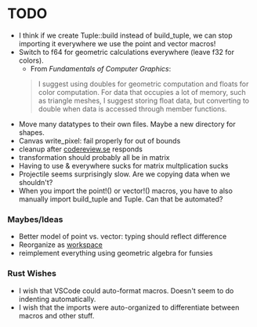 # TODO

* I think if we create Tuple::build instead of build_tuple, we can stop importing it everywhere we use the point and vector macros!
* Switch to f64 for geometric calculations everywhere (leave f32 for colors).
    - From _Fundamentals of Computer Graphics_:
    > I suggest using doubles for geometric computation and floats for color computation. For data that occupies a lot of memory, such as triangle meshes, I suggest storing float data, but converting to double when data is accessed through member functions.
* Move many datatypes to their own files. Maybe a new directory for shapes.
* Canvas write_pixel: fail properly for out of bounds
* cleanup after [codereview.se](https://codereview.stackexchange.com/questions/236895/color-and-canvas-implementations-in-rust-for-ray-tracer-challenge) responds
* transformation should probably all be in matrix
* Having to use & everywhere sucks for matrix multplication sucks
* Projectile seems surprisingly slow. Are we copying data when we shouldn't?
* When you import the point!() or vector!() macros, you have to also manually import build_tuple and Tuple. Can that be automated?


### Maybes/Ideas

* Better model of point vs. vector: typing should reflect difference
* Reorganize as [workspace](https://doc.rust-lang.org/cargo/reference/manifest.html#the-workspace-section)
* reimplement everything using geometric algebra for funsies


### Rust Wishes
* I wish that VSCode could auto-format macros. Doesn't seem to do indenting automatically.
* I wish that the imports were auto-organized to differentiate between macros and other stuff.
